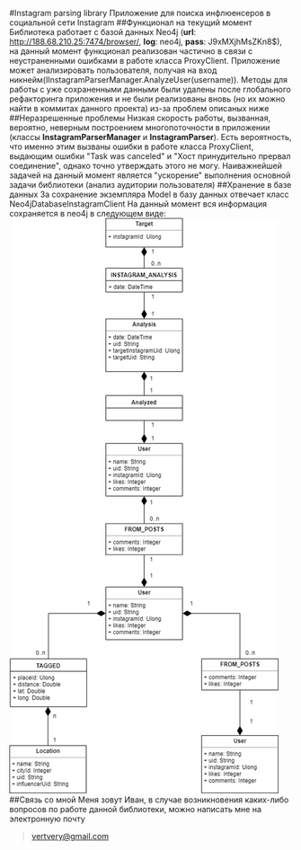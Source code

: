 #Instagram parsing library
Приложение для поиска инфлюенсеров в социальной сети Instagram
##Функционал на текущий момент
Библиотека работает с базой данных Neo4j (**url**: http://188.68.210.25:7474/browser/, **log**: neo4j, **pass**: J9xMXjhMsZKn8$),
на данный момент функционал реализован частично в связи с неустраненными ошибками в работе класса ProxyClient. 
Приложение может анализировать пользователя, получая на вход никнейм(IInstagramParserManager.AnalyzeUser(username)). 
Методы для работы с уже сохраненными данными были удалены после глобального рефакторинга приложения и не были реализованы вновь (но их можно найти в коммитах данного проекта) из-за проблем описаных ниже
##Неразрешенные проблемы
Низкая скорость работы, вызванная, вероятно, неверным построением многопоточности в приложении (классы **InstagramParserManager** и **InstagramParser**).
Есть вероятность, что именно этим вызваны ошибки в работе класса ProxyClient, выдающим ошибки "Task was canceled" и "Хост принудительно прервал соединение", однако точно утверждать этого не могу.
Наиважнейшей задачей на данный момент является "ускорение" выполнения основной задачи библиотеки (анализ аудитории пользователя)
##Хранение в базе данных
За сохранение экземпляра Model в базу данных отвечает класс Neo4jDatabaseInstagramClient 
На данный момент вся информация сохраняется в neo4j в следующем виде:
![Diagram](Neo4jDiagram.png)
##Связь со мной
Меня зовут Иван, в случае возникновения каких-либо вопросов по работе данной библиотеки, можно написать мне на электронную почту  
> vertvery@gmail.com

